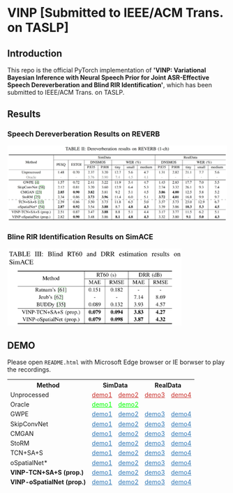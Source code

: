 # VINP [Submitted to IEEE/ACM Trans. on TASLP]

## Introduction

This repo is the official PyTorch implementation of **'VINP: Variational Bayesian Inference with Neural Speech Prior for Joint ASR-Effective Speech Dereverberation and Blind RIR Identification'**, which has been submitted to IEEE/ACM Trans. on TASLP.

<!-- [Paper]() | [Code](https://github.com/Audio-WestlakeU/VINP)

## 2. Usage


### 2.1. Prepare Environment

Please see `requirements.txt`.

### 2.2. Prepare Datasets

#### 2.2.1. Training Set and Validation Set

We build the training set and validation set in the same way. 

1. Prepare reverberant and direct-path RIRs using `dataset/gen_rir.py` as
```
python ./dataset/gen_rir.py --[config_key] [config_val] 
```
where the details is provided in `config/rir.json`

2. Prepare a list of file paths (in `.txt` format) for the source speech (in `.wav` or `.flac` format), simulated RIR pairs (in `.npz` format), and noise (in `.wav` or `.flac` format) using `dataset/gen_fpath_txt.py` as
```
python ./dataset/gen_fpath_txt.py --i [folder path] --o [.txt path] --ext [extension name]
```

#### 2.2.2. Test Set for Dereverberation

Prepare the official single-channel test sets of [REVERB Challenge Dataset](https://reverb2014.audiolabs-erlangen.de/).

#### 2.2.3. Test Set for Blind RIR Identification

1. Prepare the RIRs of the 'Single' subfolder in [ACE Challenge](http://www.ee.ic.ac.uk/naylor/ACEweb/).

2. Generate the test set using `dataset/noisy_dataset_1chl_torch_ACE.py` as
```
```


### 2.3. Training

1. Edit the config file (for example: `config/OSPN.toml` and `config/TCNSAS.toml`).

2. Start training as

```
torchrun --standalone --nnodes=1 --nproc_per_node=[number of GPUs] train.py -c [config file path] -p [save path]
```

3. Resume training

```
torchrun --standalone --nnodes=1 --nproc_per_node=[number of GPUs] train.py -c [config file path] -p [save path] -r
```

### 2.4. Pretrained Checkpoints

```
torchrun --standalone --nnodes=1 --nproc_per_node=[number of GPUs] train.py -c [config file path] -p [save path] --start_ckpt [pretrained model file path]
```

### 2.4. Speech Dereverberation and Blind RIR identification

### 2.5. Evaluation

#### 2.5.1 Speech Quality

1. Download the source codes of [DNSMOS](https://github.com/microsoft/DNS-Challenge/tree/master/DNSMOS).

2. When reference waveforms are available, run
```
sh eval/eval_all.sh [reference dirpath] [output dirpath]
```

Otherwise, run 
```
sh eval/eval_all.sh [output dirpath] [output dirpath]
```

#### 2.5.2 ASR Evaluation

#### 2.5.3 RT60 and DRR Evaluation -->

## Results

### Speech Dereverberation Results on REVERB

<img src="figure/Result_REVERB.png" width="1000">

### Bline RIR Identification Results on SimACE

<img src="figure/Result_SimACE.png" width="400">

## DEMO

Please open `README.html` with Microsoft Edge browser or IE borwser to play the recordings.

<table>
<thead>
  <tr>
      <th>Method</th>
      <th colspan="2'">SimData</th>
      <th colspan="2">RealData</th>
  </tr>
  <tr>
      <td>Unprocessed</td>
      <td><a onclick="play(event)" href="AudioSamples/Reverb/c3a_SimData_et_for_1ch_far_room3_A_c3ac0208.flac" style="color:#c9302c">demo1</a> </td>
      <td><a onclick="play(event)" href="AudioSamples/Reverb/c48_SimData_et_for_1ch_near_room3_A_c48c0212.flac" style="color:#c9302c">demo2</a> </td>
      <td><a onclick="play(event)" href="AudioSamples/Reverb/t22_RealData_et_for_1ch_far_room1_A_t22c0211.flac" style="color:#c9302c">demo3</a> </td>
      <td><a onclick="play(event)" href="AudioSamples/Reverb/t40_RealData_et_for_1ch_near_room1_A_t40c0207.flac" style="color:#c9302c">demo4</a> </td>
  </tr>
  <tr>
      <td>Oracle</td>
      <td><a onclick="play(event)" href="AudioSamples/Oracle/c3a_SimData_et_for_1ch_far_room3_A_c3ac0208.flac" style="color:#00FF00">demo1</a> </td>
      <td><a onclick="play(event)" href="AudioSamples/Oracle/c48_SimData_et_for_1ch_near_room3_A_c48c0212.flac" style="color:#00FF00">demo2</a> </td>
      <td></td>
      <td></td>
  </tr>
  <tr>
      <td>GWPE</td>
      <td><a onclick="play(event)" href="AudioSamples/GWPE/c3a_SimData_et_for_1ch_far_room3_A_c3ac0208.flac" style="color:#337ab7">demo1</a> </td>
      <td><a onclick="play(event)" href="AudioSamples/GWPE/c48_SimData_et_for_1ch_near_room3_A_c48c0212.flac" style="color:#337ab7">demo2</a> </td>
      <td><a onclick="play(event)" href="AudioSamples/GWPE/t22_RealData_et_for_1ch_far_room1_A_t22c0211.flac" style="color:#337ab7">demo3</a> </td>
      <td><a onclick="play(event)" href="AudioSamples/GWPE/t40_RealData_et_for_1ch_near_room1_A_t40c0207.flac" style="color:#337ab7">demo4</a> </td>
  </tr>
  <tr>
      <td>SkipConvNet</td>
      <td><a onclick="play(event)" href="AudioSamples/SkipConvNet/c3a_SimData_et_for_1ch_far_room3_A_c3ac0208.flac" style="color:#337ab7">demo1</a> </td>
      <td><a onclick="play(event)" href="AudioSamples/SkipConvNet/c48_SimData_et_for_1ch_near_room3_A_c48c0212.flac" style="color:#337ab7">demo2</a> </td>
      <td><a onclick="play(event)" href="AudioSamples/SkipConvNet/t22_RealData_et_for_1ch_far_room1_A_t22c0211.flac" style="color:#337ab7">demo3</a> </td>
      <td><a onclick="play(event)" href="AudioSamples/SkipConvNet/t40_RealData_et_for_1ch_near_room1_A_t40c0207.flac" style="color:#337ab7">demo4</a> </td>
  </tr>
  <tr>
      <td>CMGAN</td>
      <td><a onclick="play(event)" href="AudioSamples/CMGAN/c3a_SimData_et_for_1ch_far_room3_A_c3ac0208.flac" style="color:#337ab7">demo1</a> </td>
      <td><a onclick="play(event)" href="AudioSamples/CMGAN/c48_SimData_et_for_1ch_near_room3_A_c48c0212.flac" style="color:#337ab7">demo2</a> </td>
      <td><a onclick="play(event)" href="AudioSamples/CMGAN/t22_RealData_et_for_1ch_far_room1_A_t22c0211.flac" style="color:#337ab7">demo3</a> </td>
      <td><a onclick="play(event)" href="AudioSamples/CMGAN/t40_RealData_et_for_1ch_near_room1_A_t40c0207.flac" style="color:#337ab7">demo4</a> </td>
  </tr>
  <tr>
      <td>StoRM</td>
      <td><a onclick="play(event)" href="AudioSamples/StoRM/c3a_SimData_et_for_1ch_far_room3_A_c3ac0208.flac" style="color:#337ab7">demo1</a> </td>
      <td><a onclick="play(event)" href="AudioSamples/StoRM/c48_SimData_et_for_1ch_near_room3_A_c48c0212.flac" style="color:#337ab7">demo2</a> </td>
      <td><a onclick="play(event)" href="AudioSamples/StoRM/t22_RealData_et_for_1ch_far_room1_A_t22c0211.flac" style="color:#337ab7">demo3</a> </td>
      <td><a onclick="play(event)" href="AudioSamples/StoRM/t40_RealData_et_for_1ch_near_room1_A_t40c0207.flac" style="color:#337ab7">demo4</a> </td>
  </tr>
  <tr>
      <td>TCN+SA+S</td>
      <td><a onclick="play(event)" href="AudioSamples/TCN+SA+S/c3a_SimData_et_for_1ch_far_room3_A_c3ac0208.flac" style="color:#337ab7">demo1</a> </td>
      <td><a onclick="play(event)" href="AudioSamples/TCN+SA+S/c48_SimData_et_for_1ch_near_room3_A_c48c0212.flac" style="color:#337ab7">demo2</a> </td>
      <td><a onclick="play(event)" href="AudioSamples/TCN+SA+S/t22_RealData_et_for_1ch_far_room1_A_t22c0211.flac" style="color:#337ab7">demo3</a> </td>
      <td><a onclick="play(event)" href="AudioSamples/TCN+SA+S/t40_RealData_et_for_1ch_near_room1_A_t40c0207.flac" style="color:#337ab7">demo4</a> </td>
  </tr>
  <tr>
      <td>oSpatialNet*</td>
      <td><a onclick="play(event)" href="AudioSamples/oSpatialNet/c3a_SimData_et_for_1ch_far_room3_A_c3ac0208.flac" style="color:#337ab7">demo1</a> </td>
      <td><a onclick="play(event)" href="AudioSamples/oSpatialNet/c48_SimData_et_for_1ch_near_room3_A_c48c0212.flac" style="color:#337ab7">demo2</a> </td>
      <td><a onclick="play(event)" href="AudioSamples/oSpatialNet/t22_RealData_et_for_1ch_far_room1_A_t22c0211.flac" style="color:#337ab7">demo3</a> </td>
      <td><a onclick="play(event)" href="AudioSamples/oSpatialNet/t40_RealData_et_for_1ch_near_room1_A_t40c0207.flac" style="color:#337ab7">demo4</a> </td>
  </tr>
  <tr>
      <td><b>VINP-TCN+SA+S (prop.)</td>
      <td><a onclick="play(event)" href="AudioSamples/VINP-TCN+SA+S/c3a_SimData_et_for_1ch_far_room3_A_c3ac0208.flac" style="color:#337ab7">demo1</a> </td>
      <td><a onclick="play(event)" href="AudioSamples/VINP-TCN+SA+S/c48_SimData_et_for_1ch_near_room3_A_c48c0212.flac" style="color:#337ab7">demo2</a> </td>
      <td><a onclick="play(event)" href="AudioSamples/VINP-TCN+SA+S/t22_RealData_et_for_1ch_far_room1_A_t22c0211.flac" style="color:#337ab7">demo3</a> </td>
      <td><a onclick="play(event)" href="AudioSamples/VINP-TCN+SA+S/t40_RealData_et_for_1ch_near_room1_A_t40c0207.flac" style="color:#337ab7">demo4</a> </td>
  </tr>
  <tr>
      <td><b>VINP-oSpatialNet (prop.)</td>
      <td><a onclick="play(event)" href="AudioSamples/VINP-oSpatialNet/c3a_SimData_et_for_1ch_far_room3_A_c3ac0208.flac" style="color:#337ab7">demo1</a> </td>
      <td><a onclick="play(event)" href="AudioSamples/VINP-oSpatialNet/c48_SimData_et_for_1ch_near_room3_A_c48c0212.flac" style="color:#337ab7">demo2</a> </td>
      <td><a onclick="play(event)" href="AudioSamples/VINP-oSpatialNet/t22_RealData_et_for_1ch_far_room1_A_t22c0211.flac" style="color:#337ab7">demo3</a> </td>
      <td><a onclick="play(event)" href="AudioSamples/VINP-oSpatialNet/t40_RealData_et_for_1ch_near_room1_A_t40c0207.flac" style="color:#337ab7">demo4</a> </td>
  </tr>

</thead>
</table>       

<!-- ## 5. References

## 6. Citations

If you find our work helpful, please cite
```
``` -->